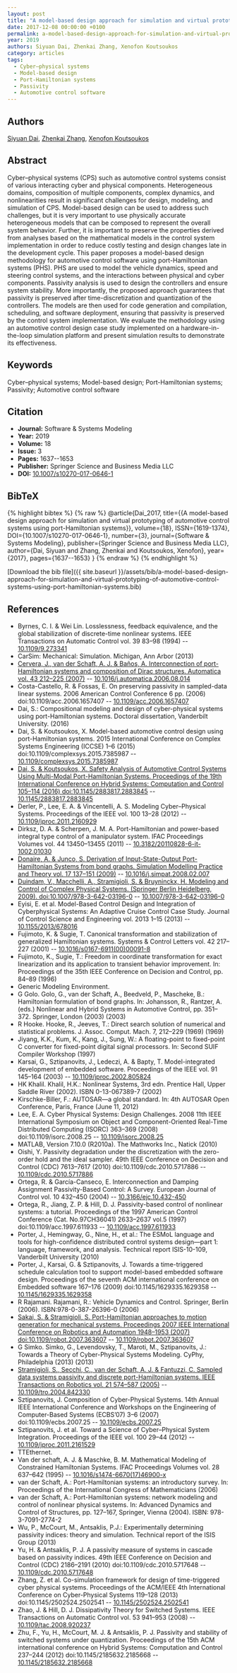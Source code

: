 ```yaml
---
layout: post
title: "A model-based design approach for simulation and virtual prototyping of automotive control systems using port-Hamiltonian systems"
date: 2017-12-08 00:00:00 +0100
permalink: a-model-based-design-approach-for-simulation-and-virtual-prototyping-of-automotive-control-systems-using-port-hamiltonian-systems
year: 2019
authors: Siyuan Dai, Zhenkai Zhang, Xenofon Koutsoukos
category: articles
tags:
  - Cyber–physical systems
  - Model-based design
  - Port-Hamiltonian systems
  - Passivity
  - Automotive control software
---
```

 
## Authors
[Siyuan Dai](authors/siyuan-dai), [Zhenkai Zhang](authors/zhenkai-zhang), [Xenofon Koutsoukos](authors/xenofon-koutsoukos)
 
## Abstract
Cyber–physical systems (CPS) such as automotive control systems consist of various interacting cyber and physical components. Heterogeneous domains, composition of multiple components, complex dynamics, and nonlinearities result in significant challenges for design, modeling, and simulation of CPS. Model-based design can be used to address such challenges, but it is very important to use physically accurate heterogeneous models that can be composed to represent the overall system behavior. Further, it is important to preserve the properties derived from analyses based on the mathematical models in the control system implementation in order to reduce costly testing and design changes late in the development cycle. This paper proposes a model-based design methodology for automotive control software using port-Hamiltonian systems (PHS). PHS are used to model the vehicle dynamics, speed and steering control systems, and the interactions between physical and cyber components. Passivity analysis is used to design the controllers and ensure system stability. More importantly, the proposed approach guarantees that passivity is preserved after time-discretization and quantization of the controllers. The models are then used for code generation and compilation, scheduling, and software deployment, ensuring that passivity is preserved by the control system implementation. We evaluate the methodology using an automotive control design case study implemented on a hardware-in-the-loop simulation platform and present simulation results to demonstrate its effectiveness.
 
## Keywords
Cyber–physical systems; Model-based design; Port-Hamiltonian systems; Passivity; Automotive control software
 
## Citation
- **Journal:** Software &amp; Systems Modeling
- **Year:** 2019
- **Volume:** 18
- **Issue:** 3
- **Pages:** 1637--1653
- **Publisher:** Springer Science and Business Media LLC
- **DOI:** [10.1007/s10270-017-0646-1](https://doi.org/10.1007/s10270-017-0646-1)
 
## BibTeX
{% highlight bibtex %}
{% raw %}
@article{Dai_2017,
  title={{A model-based design approach for simulation and virtual prototyping of automotive control systems using port-Hamiltonian systems}},
  volume={18},
  ISSN={1619-1374},
  DOI={10.1007/s10270-017-0646-1},
  number={3},
  journal={Software &amp; Systems Modeling},
  publisher={Springer Science and Business Media LLC},
  author={Dai, Siyuan and Zhang, Zhenkai and Koutsoukos, Xenofon},
  year={2017},
  pages={1637--1653}
}
{% endraw %}
{% endhighlight %}
 
[Download the bib file]({{ site.baseurl }}/assets/bib/a-model-based-design-approach-for-simulation-and-virtual-prototyping-of-automotive-control-systems-using-port-hamiltonian-systems.bib)
 
## References
- Byrnes, C. I. & Wei Lin. Losslessness, feedback equivalence, and the global stabilization of discrete-time nonlinear systems. IEEE Transactions on Automatic Control vol. 39 83–98 (1994) -- [10.1109/9.273341](https://doi.org/10.1109/9.273341)
- CarSim: Mechanical: Simulation. Michigan, Ann Arbor (2013)
- [Cervera, J., van der Schaft, A. J. & Baños, A. Interconnection of port-Hamiltonian systems and composition of Dirac structures. Automatica vol. 43 212–225 (2007)](interconnection-of-port-hamiltonian-systems-and-composition-of-dirac-structures) -- [10.1016/j.automatica.2006.08.014](https://doi.org/10.1016/j.automatica.2006.08.014)
- Costa-Castello, R. & Fossas, E. On preserving passivity in sampled-data linear systems. 2006 American Control Conference 6 pp. (2006) doi:10.1109/acc.2006.1657407 -- [10.1109/acc.2006.1657407](https://doi.org/10.1109/acc.2006.1657407)
- Dai, S.: Compositional modeling and design of cyber-physical systems using port-Hamiltonian systems. Doctoral dissertation, Vanderbilt University. (2016)
- Dai, S. & Koutsoukos, X. Model-based automotive control design using port-Hamiltonian systems. 2015 International Conference on Complex Systems Engineering (ICCSE) 1–6 (2015) doi:10.1109/complexsys.2015.7385987 -- [10.1109/complexsys.2015.7385987](https://doi.org/10.1109/complexsys.2015.7385987)
- [Dai, S. & Koutsoukos, X. Safety Analysis of Automotive Control Systems Using Multi-Modal Port-Hamiltonian Systems. Proceedings of the 19th International Conference on Hybrid Systems: Computation and Control 105–114 (2016) doi:10.1145/2883817.2883845](safety-analysis-of-automotive-control-systems-using-multi-modal-port-hamiltonian-systems) -- [10.1145/2883817.2883845](https://doi.org/10.1145/2883817.2883845)
- Derler, P., Lee, E. A. & Vincentelli, A. S. Modeling Cyber–Physical Systems. Proceedings of the IEEE vol. 100 13–28 (2012) -- [10.1109/jproc.2011.2160929](https://doi.org/10.1109/jproc.2011.2160929)
- Dirksz, D. A. & Scherpen, J. M. A. Port-Hamiltonian and power-based integral type control of a manipulator system. IFAC Proceedings Volumes vol. 44 13450–13455 (2011) -- [10.3182/20110828-6-it-1002.01030](https://doi.org/10.3182/20110828-6-it-1002.01030)
- [Donaire, A. & Junco, S. Derivation of Input-State-Output Port-Hamiltonian Systems from bond graphs. Simulation Modelling Practice and Theory vol. 17 137–151 (2009)](derivation-of-input-state-output-port-hamiltonian-systems-from-bond-graphs) -- [10.1016/j.simpat.2008.02.007](https://doi.org/10.1016/j.simpat.2008.02.007)
- [Duindam, V., Macchelli, A., Stramigioli, S. & Bruyninckx, H. Modeling and Control of Complex Physical Systems. (Springer Berlin Heidelberg, 2009). doi:10.1007/978-3-642-03196-0](modeling-and-control-of-complex-physical-systems) -- [10.1007/978-3-642-03196-0](https://doi.org/10.1007/978-3-642-03196-0)
- Eyisi, E. et al. Model-Based Control Design and Integration of Cyberphysical Systems: An Adaptive Cruise Control Case Study. Journal of Control Science and Engineering vol. 2013 1–15 (2013) -- [10.1155/2013/678016](https://doi.org/10.1155/2013/678016)
- Fujimoto, K. & Sugie, T. Canonical transformation and stabilization of generalized Hamiltonian systems. Systems &amp; Control Letters vol. 42 217–227 (2001) -- [10.1016/s0167-6911(00)00091-8](https://doi.org/10.1016/s0167-6911(00)00091-8)
- Fujimoto, K., Sugie, T.: Freedom in coordinate transformation for exact linearization and its application to transient behavior improvement. In: Proceedings of the 35th IEEE Conference on Decision and Control, pp. 84–89 (1996)
- Generic Modeling Environment.
- G Golo. Golo, G., van der Schaft, A., Beedveld, P., Mascheke, B.: Hamiltonian formulation of bond graphs. In: Johansson, R., Rantzer, A. (eds.) Nonlinear and Hybrid Systems in Automotive Control, pp. 351–372. Springer, London (2003) (2003)
- R Hooke. Hooke, R., Jeeves, T.: Direct search solution of numerical and statistical problems. J. Assoc. Comput. Mach. 7, 212–229 (1969) (1969)
- Jiyang, K.K., Kum, K., Kang, J., Sung, W.: A floating-point to fixed-point C converter for fixed-point digital signal processors. In: Second SUIF Compiler Workshop (1997)
- Karsai, G., Sztipanovits, J., Ledeczi, A. & Bapty, T. Model-integrated development of embedded software. Proceedings of the IEEE vol. 91 145–164 (2003) -- [10.1109/jproc.2002.805824](https://doi.org/10.1109/jproc.2002.805824)
- HK Khalil. Khalil, H.K.: Nonlinear Systems, 3rd edn. Prentice Hall, Upper Saddle River (2002). ISBN 0-13-067389-7 (2002)
- Kirschke-Biller, F.: AUTOSAR—a global standard. In: 4th AUTOSAR Open Conference, Paris, France (June 11, 2012)
- Lee, E. A. Cyber Physical Systems: Design Challenges. 2008 11th IEEE International Symposium on Object and Component-Oriented Real-Time Distributed Computing (ISORC) 363–369 (2008) doi:10.1109/isorc.2008.25 -- [10.1109/isorc.2008.25](https://doi.org/10.1109/isorc.2008.25)
- MATLAB, Version 7.10.0 (R2010a). The Mathworks Inc., Natick (2010)
- Oishi, Y. Passivity degradation under the discretization with the zero-order hold and the ideal sampler. 49th IEEE Conference on Decision and Control (CDC) 7613–7617 (2010) doi:10.1109/cdc.2010.5717886 -- [10.1109/cdc.2010.5717886](https://doi.org/10.1109/cdc.2010.5717886)
- Ortega, R. & García-Canseco, E. Interconnection and Damping Assignment Passivity-Based Control: A Survey. European Journal of Control vol. 10 432–450 (2004) -- [10.3166/ejc.10.432-450](https://doi.org/10.3166/ejc.10.432-450)
- Ortega, R., Jiang, Z. P. & Hill, D. J. Passivity-based control of nonlinear systems: a tutorial. Proceedings of the 1997 American Control Conference (Cat. No.97CH36041) 2633–2637 vol.5 (1997) doi:10.1109/acc.1997.611933 -- [10.1109/acc.1997.611933](https://doi.org/10.1109/acc.1997.611933)
- Porter, J., Hemingway, G., Nine, H., et al.: The ESMoL language and tools for high-confidence distributed control systems design—part 1: language, framework, and analysis. Technical report ISIS-10-109, Vanderbilt University (2010)
- Porter, J., Karsai, G. & Sztipanovits, J. Towards a time-triggered schedule calculation tool to support model-based embedded software design. Proceedings of the seventh ACM international conference on Embedded software 167–176 (2009) doi:10.1145/1629335.1629358 -- [10.1145/1629335.1629358](https://doi.org/10.1145/1629335.1629358)
- R Rajamani. Rajamani, R.: Vehicle Dynamics and Control. Springer, Berlin (2006). ISBN:978-0-387-26396-0 (2006)
- [Sakai, S. & Stramigioli, S. Port-Hamiltonian approaches to motion generation for mechanical systems. Proceedings 2007 IEEE International Conference on Robotics and Automation 1948–1953 (2007) doi:10.1109/robot.2007.363607](port-hamiltonian-approaches-to-motion-generation-for-mechanical-systems) -- [10.1109/robot.2007.363607](https://doi.org/10.1109/robot.2007.363607)
- G Simko. Simko, G., Levendovsky, T., Maroti, M., Sztipanovits, J.: Towards a Theory of Cyber-Physical Systems Modeling. CyPhy, Philadelphia (2013) (2013)
- [Stramigioli, S., Secchi, C., van der Schaft, A. J. & Fantuzzi, C. Sampled data systems passivity and discrete port-Hamiltonian systems. IEEE Transactions on Robotics vol. 21 574–587 (2005)](sampled-data-systems-passivity-and-discrete-port-hamiltonian-systems) -- [10.1109/tro.2004.842330](https://doi.org/10.1109/tro.2004.842330)
- Sztipanovits, J. Composition of Cyber-Physical Systems. 14th Annual IEEE International Conference and Workshops on the Engineering of Computer-Based Systems (ECBS’07) 3–6 (2007) doi:10.1109/ecbs.2007.25 -- [10.1109/ecbs.2007.25](https://doi.org/10.1109/ecbs.2007.25)
- Sztipanovits, J. et al. Toward a Science of Cyber–Physical System Integration. Proceedings of the IEEE vol. 100 29–44 (2012) -- [10.1109/jproc.2011.2161529](https://doi.org/10.1109/jproc.2011.2161529)
- TTEthernet.
- Van der schaft, A. J. & Maschke, B. M. Mathematical Modeling of Constrained Hamiltonian Systems. IFAC Proceedings Volumes vol. 28 637–642 (1995) -- [10.1016/s1474-6670(17)46900-x](https://doi.org/10.1016/s1474-6670(17)46900-x)
- van der Schaft, A.: Port-Hamiltonian systems: an introductory survey. In: Proceedings of the International Congress of Mathematicians (2006)
- van der Schaft, A.: Port-Hamiltonian systems: network modeling and control of nonlinear physical systems. In: Advanced Dynamics and Control of Structures, pp. 127–167, Springer, Vienna (2004). ISBN: 978-3-7091-2774-2
- Wu, P., McCourt, M., Antsaklis, P.J.: Experimentally determining passivity indices: theory and simulation. Technical report of the ISIS Group (2013)
- Yu, H. & Antsaklis, P. J. A passivity measure of systems in cascade based on passivity indices. 49th IEEE Conference on Decision and Control (CDC) 2186–2191 (2010) doi:10.1109/cdc.2010.5717648 -- [10.1109/cdc.2010.5717648](https://doi.org/10.1109/cdc.2010.5717648)
- Zhang, Z. et al. Co-simulation framework for design of time-triggered cyber physical systems. Proceedings of the ACM/IEEE 4th International Conference on Cyber-Physical Systems 119–128 (2013) doi:10.1145/2502524.2502541 -- [10.1145/2502524.2502541](https://doi.org/10.1145/2502524.2502541)
- Zhao, J. & Hill, D. J. Dissipativity Theory for Switched Systems. IEEE Transactions on Automatic Control vol. 53 941–953 (2008) -- [10.1109/tac.2008.920237](https://doi.org/10.1109/tac.2008.920237)
- Zhu, F., Yu, H., McCourt, M. J. & Antsaklis, P. J. Passivity and stability of switched systems under quantization. Proceedings of the 15th ACM international conference on Hybrid Systems: Computation and Control 237–244 (2012) doi:10.1145/2185632.2185668 -- [10.1145/2185632.2185668](https://doi.org/10.1145/2185632.2185668)

